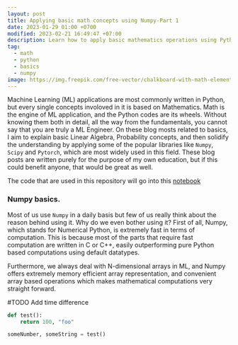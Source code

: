```yaml
---
layout: post
title: Applying basic math concepts using Numpy-Part 1
date: 2023-01-29 01:00 +0700
modified: 2023-02-21 16:49:47 +07:00
description: Learn how to apply basic mathematics operations using Python library
tag:
  - math
  - python
  - basics
  - numpy
image: https://img.freepik.com/free-vector/chalkboard-with-math-elements_1411-88.jpg
---
```


Machine Learning (ML) applications are most commonly written in Python, but every single concepts involoved in it is based on Mathematics. Math is the engine of ML application, and the Python codes are its wheels. Without knowing them both in detail, all the way from the fundamentals, you cannot say that you are truly a ML Engineer. On these blog mosts related to basics, I aim to explain basic Linear Algebra, Probability concepts, and then solidify the understanding by applying some of the popular libraries like `Numpy`, `Scipy` and `Pytorch`, which are most widely used in this field. These blog posts are written purely for the purpose of my own education, but if this could benefit anyone, that would be great as well.             

The code that are used in this repository will go into this [notebook](https://github.com/chophilip21/chophilip21.github.io/blob/master/_posts/first-post/matrices.ipynb)

### Numpy basics. 

Most of us use `Numpy` in a daily basis but few of us really think about the reason behind using it. Why do we even bother using it? First of all, Numpy, which stands for Numerical Python, is extremely fast in terms of computation. This is because most of the parts that require fast computation are written in C or C++, easily outperforming pure Python based computations using default datatypes. 

Furthermore, we always deal with N-dimensional arrays in ML, and Numpy offers extremely memory efficient array representation, and convenient array based operations which makes mathematical computations very straight forward. 

 
#TODO Add time difference

```py
def test():
    return 100, "foo"

someNumber, someString = test()
```
